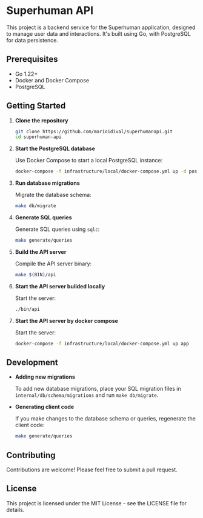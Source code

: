# Superhuman API

This project is a backend service for the Superhuman application, designed to manage user data and interactions. It's built using Go, with PostgreSQL for data persistence.

## Prerequisites

- Go 1.22+
- Docker and Docker Compose
- PostgreSQL

## Getting Started

1. **Clone the repository**

    ```sh
    git clone https://github.com/marioidival/superhumanapi.git
    cd superhuman-api
    ```

2. **Start the PostgreSQL database**

    Use Docker Compose to start a local PostgreSQL instance:

    ```sh
    docker-compose -f infrastructure/local/docker-compose.yml up -d postgres
    ```

3. **Run database migrations**

    Migrate the database schema:

    ```sh
    make db/migrate
    ```

4. **Generate SQL queries**

    Generate SQL queries using `sqlc`:

    ```sh
    make generate/queries
    ```

5. **Build the API server**

    Compile the API server binary:

    ```sh
    make $(BIN)/api
    ```


6. **Start the API server builded locally**

    Start the server:

    ```sh
    ./bin/api
    ```

7. **Start the API server by docker compose**

    Start the server:

    ```sh
    docker-compose -f infrastructure/local/docker-compose.yml up app
    ```

## Development

- **Adding new migrations**

    To add new database migrations, place your SQL migration files in `internal/db/schema/migrations` and run `make db/migrate`.

- **Generating client code**

    If you make changes to the database schema or queries, regenerate the client code:

    ```sh
    make generate/queries
    ```

## Contributing

Contributions are welcome! Please feel free to submit a pull request.

## License

This project is licensed under the MIT License - see the LICENSE file for details.